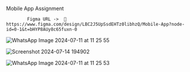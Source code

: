 Mobile App Assignment 
                     
            Figma URL ->  🎯 https://www.figma.com/design/LBC2J5UpSsdEHTz0libhzQ/Mobile-App?node-id=0-1&t=bHYP8AUy8c65fuxn-0



 
![WhatsApp Image 2024-07-11 at 11 25 55](https://github.com/kavitharangani/Mobile-App-Assignment-GDSE/assets/125631928/52c18eab-1e44-4e9e-9be2-9e0ec473b761)



![Screenshot 2024-07-14 194902](https://github.com/user-attachments/assets/559a0165-f359-4124-8c93-6bdaf76fa895)




![WhatsApp Image 2024-07-11 at 11 25 53](https://github.com/kavitharangani/Mobile-App-Assignment-GDSE/assets/125631928/55fd9fdf-93bf-43cf-a9f2-7c1832d65269)



